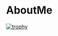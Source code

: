 # AboutMe

[![trophy](https://github-profile-trophy.vercel.app/?username=GeNeRaL_ShAdOw)](https://github.com/ryo-ma/github-profile-trophy)
